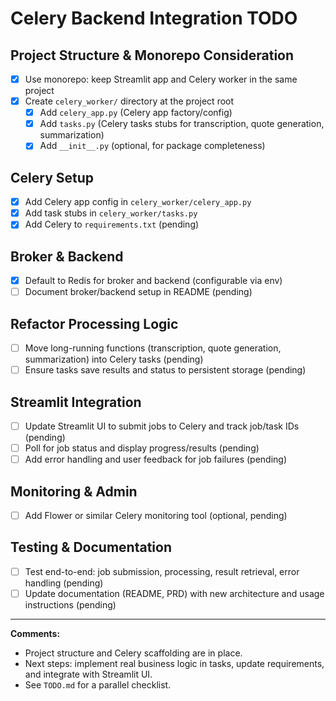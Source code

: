 # Celery Backend Integration TODO

## Project Structure & Monorepo Consideration
- [x] Use monorepo: keep Streamlit app and Celery worker in the same project
- [x] Create `celery_worker/` directory at the project root
  - [x] Add `celery_app.py` (Celery app factory/config)
  - [x] Add `tasks.py` (Celery tasks stubs for transcription, quote generation, summarization)
  - [x] Add `__init__.py` (optional, for package completeness)

## Celery Setup
- [x] Add Celery app config in `celery_worker/celery_app.py`
- [x] Add task stubs in `celery_worker/tasks.py`
- [x] Add Celery to `requirements.txt` (pending)

## Broker & Backend
- [x] Default to Redis for broker and backend (configurable via env)
- [ ] Document broker/backend setup in README (pending)

## Refactor Processing Logic
- [ ] Move long-running functions (transcription, quote generation, summarization) into Celery tasks (pending)
- [ ] Ensure tasks save results and status to persistent storage (pending)

## Streamlit Integration
- [ ] Update Streamlit UI to submit jobs to Celery and track job/task IDs (pending)
- [ ] Poll for job status and display progress/results (pending)
- [ ] Add error handling and user feedback for job failures (pending)

## Monitoring & Admin
- [ ] Add Flower or similar Celery monitoring tool (optional, pending)

## Testing & Documentation
- [ ] Test end-to-end: job submission, processing, result retrieval, error handling (pending)
- [ ] Update documentation (README, PRD) with new architecture and usage instructions (pending)

---

**Comments:**
- Project structure and Celery scaffolding are in place.
- Next steps: implement real business logic in tasks, update requirements, and integrate with Streamlit UI.
- See `TODO.md` for a parallel checklist.
